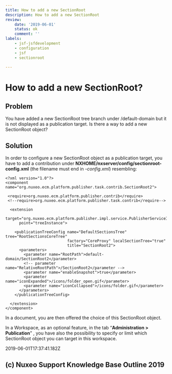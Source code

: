 ```yaml
---
title: How to add a new SectionRoot
description: How to add a new SectionRoot
review: 
    date: '2019-06-01'
    status: ok
    comment: ''
labels:
    - jsf-jsfdevelopment
    - configuration
    - jsf
    - sectionroot

---
```

# How to add a new SectionRoot?
## Problem
You have added a new SectionRoot tree branch under /default-domain but it is not displayed as a publication target. Is there a way to add a new SectionRoot object?
## Solution
In order to configure a new SectionRoot object as a publication target, you have to add a contribution under **NXHOME/nxserver/config/sectionroot-config.xml** (the filename must end in *-config.xml*) resembling:

    <?xml version="1.0"?>
    <component name="org.nuxeo.ecm.platform.publisher.task.contrib.SectionRoot2">

     <require>org.nuxeo.ecm.platform.publisher.contrib</require>
     <!--require>org.nuxeo.ecm.platform.publisher.task.contrib</require-->

      <extension
          target="org.nuxeo.ecm.platform.publisher.impl.service.PublisherServiceImpl"
          point="treeInstance">

        <publicationTreeConfig name="DefaultSectionsTree" tree="RootSectionsCoreTree"
                               factory="CoreProxy" localSectionTree="true"
                               title="SectionRoot2">
          <parameters>
            <parameter name="RootPath">default-domain/SectionRoot2</parameter>
            <!-- parameter name="RelativeRootPath">/SectionRoot2</parameter -->
            <parameter name="enableSnapshot">true</parameter>
            <parameter name="iconExpanded">/icons/folder_open.gif</parameter>
            <parameter name="iconCollapsed">/icons/folder.gif</parameter>
          </parameters>
        </publicationTreeConfig>

      </extension>
    </component>

In a document, you are then offered the choice of this SectionRoot object.  

In a Workspace, as an optional feature, in the tab “**Administration > Publication**” , you have also the possibility to specify or limit which SectionRoot object you can target in this workspace.


2019-06-01T17:37:41.182Z
## (c) Nuxeo Support Knowledge Base Outline 2019
